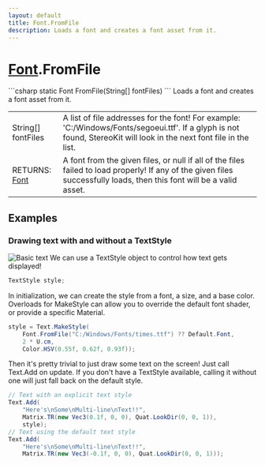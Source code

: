```yaml
---
layout: default
title: Font.FromFile
description: Loads a font and creates a font asset from it.
---
```

# [Font]({{site.url}}/Pages/StereoKit/Font.html).FromFile

<div class='signature' markdown='1'>
```csharp
static Font FromFile(String[] fontFiles)
```
Loads a font and creates a font asset from it.
</div>

|  |  |
|--|--|
|String[] fontFiles|A list of file addresses for the font! For             example: 'C:/Windows/Fonts/segoeui.ttf'. If a glyph is not found,             StereoKit will look in the next font file in the list.|
|RETURNS: [Font]({{site.url}}/Pages/StereoKit/Font.html)|A font from the given files, or null if all of the files failed to load properly! If any of the given files successfully loads, then this font will be a valid asset.|





## Examples

### Drawing text with and without a TextStyle
![Basic text]({{site.url}}/img/screenshots/BasicText.jpg)
We can use a TextStyle object to control how text gets displayed!
```csharp
TextStyle style;
```
In initialization, we can create the style from a font, a size,
and a base color. Overloads for MakeStyle can allow you to
override the default font shader, or provide a specific Material.
```csharp
style = Text.MakeStyle(
	Font.FromFile("C:/Windows/Fonts/times.ttf") ?? Default.Font, 
	2 * U.cm,
	Color.HSV(0.55f, 0.62f, 0.93f));
```
Then it's pretty trivial to just draw some text on the screen! Just call
Text.Add on update. If you don't have a TextStyle available, calling it
without one will just fall back on the default style.
```csharp
// Text with an explicit text style
Text.Add(
	"Here's\nSome\nMulti-line\nText!!", 
	Matrix.TR(new Vec3(0.1f, 0, 0), Quat.LookDir(0, 0, 1)),
	style);
// Text using the default text style
Text.Add(
	"Here's\nSome\nMulti-line\nText!!", 
	Matrix.TR(new Vec3(-0.1f, 0, 0), Quat.LookDir(0, 0, 1)));
```

